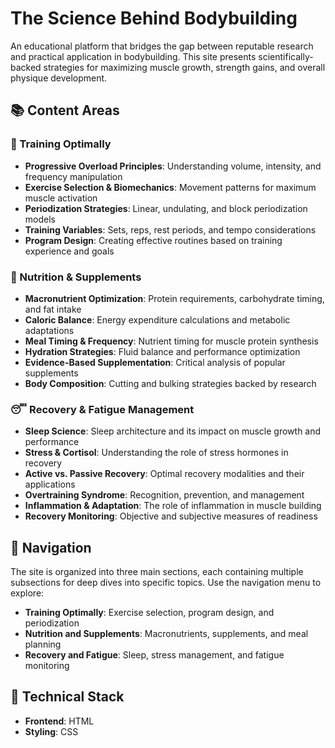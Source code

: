 # The Science Behind Bodybuilding

An educational platform that bridges the gap between reputable research and practical application in bodybuilding. This site presents scientifically-backed strategies for maximizing muscle growth, strength gains, and overall physique development.

## 📚 Content Areas

### 💪 Training Optimally
- **Progressive Overload Principles**: Understanding volume, intensity, and frequency manipulation
- **Exercise Selection & Biomechanics**: Movement patterns for maximum muscle activation
- **Periodization Strategies**: Linear, undulating, and block periodization models
- **Training Variables**: Sets, reps, rest periods, and tempo considerations
- **Program Design**: Creating effective routines based on training experience and goals

### 🍎 Nutrition & Supplements
- **Macronutrient Optimization**: Protein requirements, carbohydrate timing, and fat intake
- **Caloric Balance**: Energy expenditure calculations and metabolic adaptations
- **Meal Timing & Frequency**: Nutrient timing for muscle protein synthesis
- **Hydration Strategies**: Fluid balance and performance optimization
- **Evidence-Based Supplementation**: Critical analysis of popular supplements
- **Body Composition**: Cutting and bulking strategies backed by research

### 😴 Recovery & Fatigue Management
- **Sleep Science**: Sleep architecture and its impact on muscle growth and performance
- **Stress & Cortisol**: Understanding the role of stress hormones in recovery
- **Active vs. Passive Recovery**: Optimal recovery modalities and their applications
- **Overtraining Syndrome**: Recognition, prevention, and management
- **Inflammation & Adaptation**: The role of inflammation in muscle building
- **Recovery Monitoring**: Objective and subjective measures of readiness

## 🔗 Navigation

The site is organized into three main sections, each containing multiple subsections for deep dives into specific topics. Use the navigation menu to explore:

- **Training Optimally**: Exercise selection, program design, and periodization
- **Nutrition and Supplements**: Macronutrients, supplements, and meal planning
- **Recovery and Fatigue**: Sleep, stress management, and fatigue monitoring

## 📱 Technical Stack

- **Frontend**: HTML
- **Styling**: CSS
